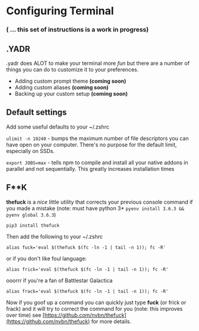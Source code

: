 # Configuring Terminal
### ( ... this set of instructions is a work in progress)

## .YADR
.yadr does ALOT to make your terminal more *fun* but there are a number of things you can do to customize it to your preferences. 

 * Adding custom prompt theme **(coming soon)**
 * Adding custom aliases **(coming soon)**
 * Backing up your custom setup  **(coming soon)**

## Default settings
Add some useful defaults to your ~/.zshrc

`ulimit -n 10240` - bumps the maximum number of file descriptors you can have open on your computer. There's no purpose for the default limit, especially on SSDs.

`export JOBS=max` - tells npm to compile and install all your native addons in parallel and not sequentially. This greatly increases installation times

## F**K

**thefuck** is a *nice* little utility that corrects your previous console command if you made a mistake (note: must have python 3* `pyenv install 3.6.3 && pyenv global 3.6.3`)

	pip3 install thefuck

Then add the following to your ~/.zshrc

`alias fuck='eval $(thefuck $(fc -ln -1 | tail -n 1)); fc -R'`

or if you don't like foul language:

`alias frick='eval $(thefuck $(fc -ln -1 | tail -n 1)); fc -R'`

ooorrr if you're a fan of Battlestar Galactica 

`alias frack='eval $(thefuck $(fc -ln -1 | tail -n 1)); fc -R'`

Now if you goof up a command you can quickly just type **fuck** (or frick or frack) and it will try to correct the command for you (note: this improves over time) see [https://github.com/nvbn/thefuck](https://github.com/nvbn/thefuck) for more details.

